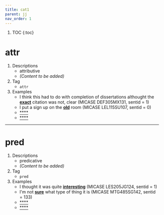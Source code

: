 ```yaml
---
title: cat1
parent: jj
nav_order: 1
---
```

1. TOC
{:toc}

# attr

1. Descriptions
    - attributive
    - *(Content to be added)*
2. Tag
    - `attr`
3. Examples
    - I think this had to do with completion of dissertations althought the <ins>**exact**</ins> citation was not, clear (MICASE DEF305MX131, sentid = 1)
    - I put a sign up on the <ins>**old**</ins> room (MICASE LEL115SU107, sentid = 0)
    - <ins>****</ins>
    - <ins>****</ins>

---

# pred

1. Descriptions
    - predicative
    - *(Content to be added)*
2. Tag
    - `pred`
3. Examples
    - I thought it was quite <ins>**interesting**</ins> (MICASE LES205JG124, sentid = 1)
    - I'm not <ins>**sure**</ins> what type of thing it is (MICASE MTG485SG142, sentid = 133)
    - <ins>****</ins>
    - <ins>****</ins>
